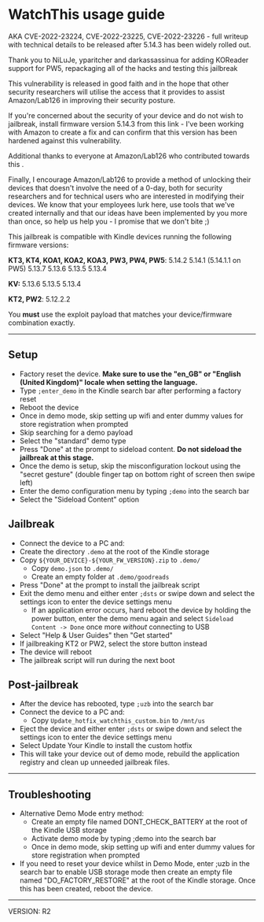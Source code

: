 # WatchThis usage guide

AKA CVE-2022-23224, CVE-2022-23225, CVE-2022-23226 - full writeup with technical details to be released after 5.14.3 has been widely rolled out.

Thank you to NiLuJe, yparitcher and darkassassinua for adding KOReader support for PW5, repackaging all of the hacks and testing this jailbreak

This vulnerability is released in good faith and in the hope that other security researchers will utilise the access that it provides to assist Amazon/Lab126 in improving their security posture.

If you're concerned about the security of your device and do not wish to jailbreak, install firmware version 5.14.3 from this link - I've been working with Amazon to create a fix and can confirm that this version has been hardened against this vulnerability.

Additional thanks to everyone at Amazon/Lab126 who contributed towards this .

Finally, I encourage Amazon/Lab126 to provide a method of unlocking their devices that doesn't involve the need of a 0-day, both for security researchers and for technical users who are interested in modifying their devices. We know that your employees lurk here, use tools that we've created internally and that our ideas have been implemented by you more than once, so help us help you - I promise that we don't bite ;)

This jailbreak is compatible with Kindle devices running the following firmware versions:

**KT3, KT4, KOA1, KOA2, KOA3, PW3, PW4, PW5**:
5.14.2
5.14.1 (5.14.1.1 on PW5)
5.13.7
5.13.6
5.13.5
5.13.4

**KV:**
5.13.6
5.13.5
5.13.4

**KT2, PW2**:
5.12.2.2

You **must** use the exploit payload that matches your device/firmware combination exactly.

--- 

## Setup
- Factory reset the device. **Make sure to use the "en_GB" or "English (United Kingdom)" locale when setting the language.**
- Type `;enter_demo` in the Kindle search bar after performing a factory reset
- Reboot the device
- Once in demo mode, skip setting up wifi and enter dummy values for store registration when prompted
- Skip searching for a demo payload
- Select the "standard" demo type
- Press "Done" at the prompt to sideload content. **Do not sideload the jailbreak at this stage.**
- Once the demo is setup, skip the misconfiguration lockout using the "secret gesture" (double finger tap on bottom right of screen then swipe left)
- Enter the demo configuration menu by typing `;demo` into the search bar
- Select the "Sideload Content" option

## Jailbreak
- Connect the device to a PC and:
- Create the directory `.demo` at the root of the Kindle storage
- Copy `${YOUR_DEVICE}-${YOUR_FW_VERSION}.zip` to `.demo/`
  - Copy `demo.json` to  `.demo/`
  - Create an empty folder at `.demo/goodreads`
- Press "Done" at the prompt to install the jailbreak script
- Exit the demo menu and either enter `;dsts` or swipe down and select the settings icon to enter the device settings menu
  - If an application error occurs, hard reboot the device by holding the power button, enter the demo menu again and select `Sideload Content -> Done` once more _without_ connecting to USB
- Select "Help & User Guides" then "Get started"
- If jailbreaking KT2 or PW2, select the store button instead
- The device will reboot
- The jailbreak script will run during the next boot

## Post-jailbreak
- After the device has rebooted, type `;uzb` into the search bar
- Connect the device to a PC and:
  - Copy `Update_hotfix_watchthis_custom.bin` to `/mnt/us`
- Eject the device and either enter `;dsts` or swipe down and select the settings icon to enter the device settings menu
- Select Update Your Kindle to install the custom hotfix
- This will take your device out of demo mode, rebuild the application registry and clean up unneeded jailbreak files.

--- 

## Troubleshooting
- Alternative Demo Mode entry method:
  - Create an empty file named DONT_CHECK_BATTERY at the root of the Kindle USB storage
  - Activate demo mode by typing ;demo into the search bar
  - Once in demo mode, skip setting up wifi and enter dummy values for store registration when prompted
- If you need to reset your device whilst in Demo Mode, enter ;uzb in the search bar to enable USB storage mode then create an empty file named "DO_FACTORY_RESTORE" at the root of the Kindle storage. Once this has been created, reboot the device.

---
VERSION: R2
